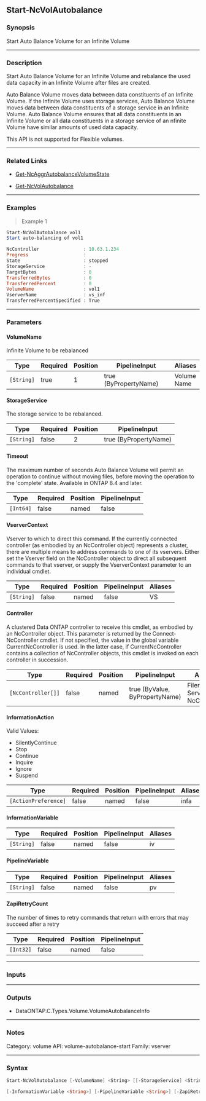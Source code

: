 Start-NcVolAutobalance
----------------------

### Synopsis
Start Auto Balance Volume for an Infinite Volume

---

### Description

Start Auto Balance Volume for an Infinite Volume and rebalance the used data capacity in an Infinite Volume after files are  created. 

Auto Balance Volume moves data between data constituents  of an Infinite Volume. If the Infinite Volume uses storage  services, Auto Balance Volume moves data between data constituents of a storage service in an Infinite Volume. Auto Balance Volume ensures that all data constituents in an Infinite Volume or all data constituents in a storage service of an nfinite Volume have similar amounts of used data capacity.

This API is not supported for Flexible volumes.

---

### Related Links
* [Get-NcAggrAutobalanceVolumeState](Get-NcAggrAutobalanceVolumeState)

* [Get-NcVolAutobalance](Get-NcVolAutobalance)

---

### Examples
> Example 1

```PowerShell
Start-NcVolAutobalance vol1
Start auto-balancing of vol1

NcController                : 10.63.1.234
Progress                    :
State                       : stopped
StorageService              : -
TargetBytes                 : 0
TransferredBytes            : 0
TransferredPercent          : 0
VolumeName                  : vol1
VserverName                 : vs_inf
TransferredPercentSpecified : True

```

---

### Parameters
#### **VolumeName**
Infinite Volume to be rebalanced

|Type      |Required|Position|PipelineInput        |Aliases        |
|----------|--------|--------|---------------------|---------------|
|`[String]`|true    |1       |true (ByPropertyName)|Volume<br/>Name|

#### **StorageService**
The storage service to be rebalanced.

|Type      |Required|Position|PipelineInput        |
|----------|--------|--------|---------------------|
|`[String]`|false   |2       |true (ByPropertyName)|

#### **Timeout**
The maximum number of seconds Auto Balance Volume will permit an operation to continue without moving files, before moving the operation to the 'complete' state.
Available in ONTAP 8.4 and later.

|Type     |Required|Position|PipelineInput|
|---------|--------|--------|-------------|
|`[Int64]`|false   |named   |false        |

#### **VserverContext**
Vserver to which to direct this command.  If the currently connected controller (as embodied by an NcController object) represents a cluster, there are multiple means to address commands to one of its vservers.  Either set the Vserver field on the NcController object to direct all subsequent commands to that vserver, or supply the VserverContext parameter to an individual cmdlet.

|Type      |Required|Position|PipelineInput|Aliases|
|----------|--------|--------|-------------|-------|
|`[String]`|false   |named   |false        |VS     |

#### **Controller**
A clustered Data ONTAP controller to receive this cmdlet, as embodied by an NcController object.  This parameter is returned by the Connect-NcController cmdlet.  If not specified, the value in the global variable CurrentNcController is used.  In the latter case, if CurrentNcController contains a collection of NcController objects, this cmdlet is invoked on each controller in succession.

|Type              |Required|Position|PipelineInput                 |Aliases                          |
|------------------|--------|--------|------------------------------|---------------------------------|
|`[NcController[]]`|false   |named   |true (ByValue, ByPropertyName)|Filer<br/>Server<br/>NcController|

#### **InformationAction**

Valid Values:

* SilentlyContinue
* Stop
* Continue
* Inquire
* Ignore
* Suspend

|Type                |Required|Position|PipelineInput|Aliases|
|--------------------|--------|--------|-------------|-------|
|`[ActionPreference]`|false   |named   |false        |infa   |

#### **InformationVariable**

|Type      |Required|Position|PipelineInput|Aliases|
|----------|--------|--------|-------------|-------|
|`[String]`|false   |named   |false        |iv     |

#### **PipelineVariable**

|Type      |Required|Position|PipelineInput|Aliases|
|----------|--------|--------|-------------|-------|
|`[String]`|false   |named   |false        |pv     |

#### **ZapiRetryCount**
The number of times to retry commands that return with errors that may succeed after a retry

|Type     |Required|Position|PipelineInput|
|---------|--------|--------|-------------|
|`[Int32]`|false   |named   |false        |

---

### Inputs

---

### Outputs
* DataONTAP.C.Types.Volume.VolumeAutobalanceInfo

---

### Notes
Category: volume
API: volume-autobalance-start
Family: vserver

---

### Syntax
```PowerShell
Start-NcVolAutobalance [-VolumeName] <String> [[-StorageService] <String>] [-Timeout <Int64>] [-VserverContext <String>] [-Controller <NcController[]>] [-InformationAction <ActionPreference>] 
```
```PowerShell
[-InformationVariable <String>] [-PipelineVariable <String>] [-ZapiRetryCount <Int32>] [<CommonParameters>]
```
